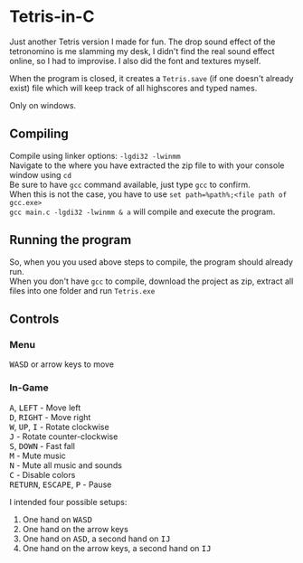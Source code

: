 # Tetris-in-C

Just another Tetris version I made for fun.
The drop sound effect of the tetronomino is me slamming my desk, I didn't find the real sound effect online, so I had to improvise. I also did the font and textures myself.

When the program is closed, it creates a `Tetris.save` (if one doesn't already exist) file which will keep track of all highscores and typed names.

Only on windows.

## Compiling
Compile using linker options: `-lgdi32 -lwinmm` <br>
Navigate to the where you have extracted the zip file to with your console window using `cd` <br>
Be sure to have `gcc` command available, just type `gcc` to confirm. <br>
When this is not the case, you have to use `set path=%path%;<file path of gcc.exe>` <br>
`gcc main.c -lgdi32 -lwinmm & a` will compile and execute the program.

## Running the program
So, when you you used above steps to compile, the program should already run. <br>
When you don't have `gcc` to compile, download the project as zip, extract all files into one folder and run `Tetris.exe`


## Controls
### Menu
<kbd>W</kbd><kbd>A</kbd><kbd>S</kbd><kbd>D</kbd> or arrow keys to move
### In-Game
<kbd>A</kbd>, <kbd>LEFT</kbd> - Move left <br>
<kbd>D</kbd>, <kbd>RIGHT</kbd> - Move right <br>
<kbd>W</kbd>, <kbd>UP</kbd>, <kbd>I</kbd> - Rotate clockwise <br>
<kbd>J</kbd> - Rotate counter-clockwise <br>
<kbd>S</kbd>, <kbd>DOWN</kbd> - Fast fall <br>
<kbd>M</kbd> - Mute music <br>
<kbd>N</kbd> - Mute all music and sounds <br>
<kbd>C</kbd> - Disable colors <br>
<kbd>RETURN</kbd>, <kbd>ESCAPE</kbd>, <kbd>P</kbd> - Pause

I intended four possible setups: 
1. One hand on <kbd>W</kbd><kbd>A</kbd><kbd>S</kbd><kbd>D</kbd>
2. One hand on the arrow keys
3. One hand on <kbd>A</kbd><kbd>S</kbd><kbd>D</kbd>, a second hand on <kbd>I</kbd><kbd>J</kbd>
4. One hand on the arrow keys, a second hand on <kbd>I</kbd><kbd>J</kbd>
